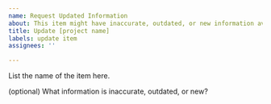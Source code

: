 ```yaml
---
name: Request Updated Information
about: This item might have inaccurate, outdated, or new information available
title: Update [project name]
labels: update item
assignees: ''

---
```


List the name of the item here.

(optional) What information is inaccurate, outdated, or new?
